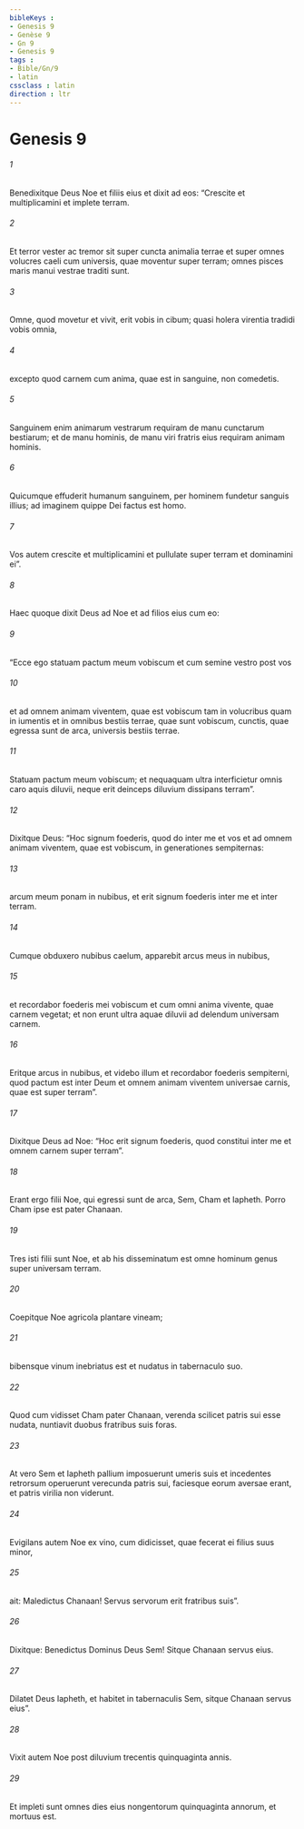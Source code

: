 ```yaml
---
bibleKeys : 
- Genesis 9
- Genèse 9
- Gn 9
- Genesis 9
tags : 
- Bible/Gn/9
- latin
cssclass : latin
direction : ltr
---
```


# Genesis 9

###### 1
Benedixitque Deus Noe et filiis eius et dixit ad eos: “Crescite et multiplicamini et implete terram.
###### 2
Et terror vester ac tremor sit super cuncta animalia terrae et super omnes volucres caeli cum universis, quae moventur super terram; omnes pisces maris manui vestrae traditi sunt. 
###### 3
Omne, quod movetur et vivit, erit vobis in cibum; quasi holera virentia tradidi vobis omnia, 
###### 4
excepto quod carnem cum anima, quae est in sanguine, non comedetis. 
###### 5
Sanguinem enim animarum vestrarum requiram de manu cunctarum bestiarum; et de manu hominis, de manu viri fratris eius requiram animam hominis.
###### 6
Quicumque effuderit humanum sanguinem, per hominem fundetur sanguis illius; ad imaginem quippe Dei factus est homo.
###### 7
Vos autem crescite et multiplicamini et pullulate super terram et dominamini ei”.
###### 8
Haec quoque dixit Deus ad Noe et ad filios eius cum eo: 
###### 9
“Ecce ego statuam pactum meum vobiscum et cum semine vestro post vos 
###### 10
et ad omnem animam viventem, quae est vobiscum tam in volucribus quam in iumentis et in omnibus bestiis terrae, quae sunt vobiscum, cunctis, quae egressa sunt de arca, universis bestiis terrae. 
###### 11
Statuam pactum meum vobiscum; et nequaquam ultra interficietur omnis caro aquis diluvii, neque erit deinceps diluvium dissipans terram”.
###### 12
Dixitque Deus: “Hoc signum foederis, quod do inter me et vos et ad omnem animam viventem, quae est vobiscum, in generationes sempiternas: 
###### 13
arcum meum ponam in nubibus, et erit signum foederis inter me et inter terram. 
###### 14
Cumque obduxero nubibus caelum, apparebit arcus meus in nubibus, 
###### 15
et recordabor foederis mei vobiscum et cum omni anima vivente, quae carnem vegetat; et non erunt ultra aquae diluvii ad delendum universam carnem. 
###### 16
Eritque arcus in nubibus, et videbo illum et recordabor foederis sempiterni, quod pactum est inter Deum et omnem animam viventem universae carnis, quae est super terram”.
###### 17
Dixitque Deus ad Noe: “Hoc erit signum foederis, quod constitui inter me et omnem carnem super terram”.
###### 18
Erant ergo filii Noe, qui egressi sunt de arca, Sem, Cham et Iapheth. Porro Cham ipse est pater Chanaan. 
###### 19
Tres isti filii sunt Noe, et ab his disseminatum est omne hominum genus super universam terram.
###### 20
Coepitque Noe agricola plantare vineam; 
###### 21
bibensque vinum inebriatus est et nudatus in tabernaculo suo. 
###### 22
Quod cum vidisset Cham pater Chanaan, verenda scilicet patris sui esse nudata, nuntiavit duobus fratribus suis foras. 
###### 23
At vero Sem et Iapheth pallium imposuerunt umeris suis et incedentes retrorsum operuerunt verecunda patris sui, faciesque eorum aversae erant, et patris virilia non viderunt. 
###### 24
Evigilans autem Noe ex vino, cum didicisset, quae fecerat ei filius suus minor, 
###### 25
ait: Maledictus Chanaan! Servus servorum erit fratribus suis”.
###### 26
Dixitque: Benedictus Dominus Deus Sem! Sitque Chanaan servus eius.
###### 27
Dilatet Deus Iapheth, et habitet in tabernaculis Sem, sitque Chanaan servus eius”.
###### 28
Vixit autem Noe post diluvium trecentis quinquaginta annis. 
###### 29
Et impleti sunt omnes dies eius nongentorum quinquaginta annorum, et mortuus est.
